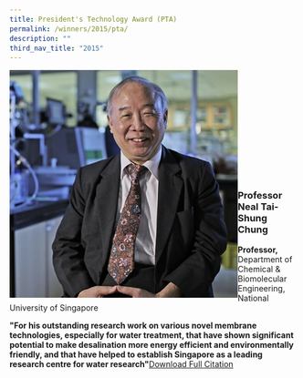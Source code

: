 ```yaml
---
title: President's Technology Award (PTA)
permalink: /winners/2015/pta/
description: ""
third_nav_title: "2015"
---
```

<img src="/images/Winners/2015/pta-prof-neal-tai-shungchung.jpg" alt=" Professor Neal Tai-Shung Chung" style="width:400px" align="left"/><br/><br/><br/><br/><br/><br/><br/><br/><br/><br/><br/>
### **Professor Neal Tai-Shung Chung**
<b>Professor,</b> Department of Chemical & Biomolecular Engineering, National University of Singapore 

<b>"For his outstanding research work on various novel membrane technologies, especially for water treatment, that have shown significant potential to make desalination more energy efficient and environmentally friendly, and that have helped to establish Singapore as a leading research centre for water research"</b>[Download Full Citation](/files/Citations/2015/2015-pta-Neal-Tai-Shung-Chung.pdf)